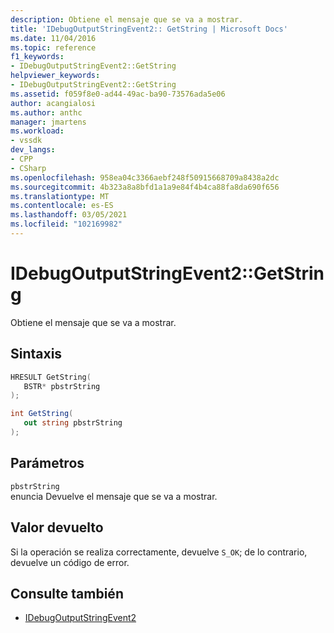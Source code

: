 ```yaml
---
description: Obtiene el mensaje que se va a mostrar.
title: 'IDebugOutputStringEvent2:: GetString | Microsoft Docs'
ms.date: 11/04/2016
ms.topic: reference
f1_keywords:
- IDebugOutputStringEvent2::GetString
helpviewer_keywords:
- IDebugOutputStringEvent2::GetString
ms.assetid: f059f8e0-ad44-49ac-ba90-73576ada5e06
author: acangialosi
ms.author: anthc
manager: jmartens
ms.workload:
- vssdk
dev_langs:
- CPP
- CSharp
ms.openlocfilehash: 958ea04c3366aebf248f50915668709a8438a2dc
ms.sourcegitcommit: 4b323a8a8bfd1a1a9e84f4b4ca88fa8da690f656
ms.translationtype: MT
ms.contentlocale: es-ES
ms.lasthandoff: 03/05/2021
ms.locfileid: "102169982"
---
```

# <a name="idebugoutputstringevent2getstring"></a>IDebugOutputStringEvent2::GetString
Obtiene el mensaje que se va a mostrar.

## <a name="syntax"></a>Sintaxis

```cpp
HRESULT GetString( 
   BSTR* pbstrString
);
```

```csharp
int GetString( 
   out string pbstrString
);
```

## <a name="parameters"></a>Parámetros
`pbstrString`\
enuncia Devuelve el mensaje que se va a mostrar.

## <a name="return-value"></a>Valor devuelto
 Si la operación se realiza correctamente, devuelve `S_OK`; de lo contrario, devuelve un código de error.

## <a name="see-also"></a>Consulte también
- [IDebugOutputStringEvent2](../../../extensibility/debugger/reference/idebugoutputstringevent2.md)

